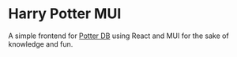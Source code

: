 # Harry Potter MUI

A simple frontend for [Potter DB](https://potterdb.com/) using React and MUI for the sake of knowledge and fun.
